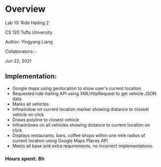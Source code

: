 # Overview
Lab 10: Ride Hailing 2

CS 120 Tufts University

Author: Yingyang Liang

Collaborators: -

Jun 22, 2021

## Implementation:
* Google maps using geolocation to show user's current location
* Requested ride-hailing API using XMLHttpRequest to get vehicle JSON data
* Marks all vehicles
* Infowindow on current location marker showing distance to closest vehicle on click
* Draws polyline to closest vehicle
* Infowindows on all vehicles showing distance to current location on click
* Displays restaurants, bars, coffee shops within one mile radius of current location using Google Maps Places API
* Meets all base and extra requirements, no incorrect implementations.

### Hours spent: 8h
